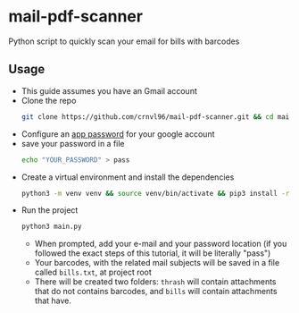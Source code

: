 # mail-pdf-scanner
Python script to quickly scan your email for bills with barcodes

## Usage
- This guide assumes you have an Gmail account
- Clone the repo
  ```bash
  git clone https://github.com/crnvl96/mail-pdf-scanner.git && cd mail-pdf-scanner
  ```
- Configure an [app password](https://support.google.com/mail/answer/185833?hl=en) for your google account
- save your password in a file
  ```bash
  echo "YOUR_PASSWORD" > pass
  ```
- Create a virtual environment and install the dependencies
  ```bash
  python3 -m venv venv && source venv/bin/activate && pip3 install -r requirements.txt
  ```
- Run the project
  ```bash
  python3 main.py
  ```
  - When prompted, add your e-mail and your password location (if you followed the exact steps of this tutorial, it will be literally "pass")
  - Your barcodes, with the related mail subjects will be saved in a file called `bills.txt`, at project root
  - There will be created two folders: `thrash` will contain attachments that do not contains barcodes, and `bills` will contain attachments that have.
  
